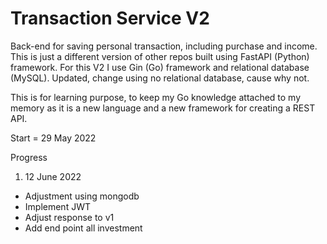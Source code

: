# Transaction Service V2

Back-end for saving personal transaction, including purchase and income. This is just a different version of other repos built using FastAPI (Python) framework. For this V2 I use Gin (Go) framework and relational database (MySQL). Updated, change using no relational database, cause why not.

This is for learning purpose, to keep my Go knowledge attached to my memory as it is a new language and a new framework for creating a REST API.

Start = 29 May 2022

Progress
1. 12 June 2022
 - Adjustment using mongodb
 - Implement JWT
 - Adjust response to v1
 - Add end point all investment
